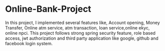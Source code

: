 # Online-Bank-Project
In this project, I implemented several features like, Account opening, Money Transfer, Online atm service, atm transaction, loan service,online ekyc, online npci. This project follows strong spring security feature, role based access, jwt authorization and third party application like google, github and facebook login system. 
